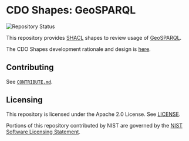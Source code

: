 # CDO Shapes: GeoSPARQL

![Repository Status](https://img.shields.io/badge/-exploratory-informational)

This repository provides [SHACL](https://www.w3.org/TR/shacl/) shapes to review usage of [GeoSPARQL](https://github.com/opengeospatial/ogc-geosparql).

The CDO Shapes development rationale and design is [here](https://cyberdomainontology.org/ontology/development/#shapes).


## Contributing

See [`CONTRIBUTE.md`](CONTRIBUTE.md).


## Licensing

This repository is licensed under the Apache 2.0 License.  See [LICENSE](LICENSE).

Portions of this repository contributed by NIST are governed by the [NIST Software Licensing Statement](THIRD_PARTY_LICENSES.md#nist-software-licensing-statement).
